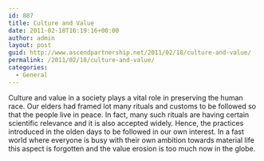 ```yaml
---
id: 887
title: Culture and Value
date: 2011-02-18T16:19:16+00:00
author: admin
layout: post
guid: http://www.ascendpartnership.net/2011/02/18/culture-and-value/
permalink: /2011/02/18/culture-and-value/
categories:
  - General
---
```

Culture and value in a society plays a vital role in preserving the human race. Our elders had framed lot many rituals and customs to be followed so that the people live in peace. In fact, many such rituals are having certain scientific relevance and it is also accepted widely. Hence, the practices introduced in the olden days to be followed in our own interest. In a fast world where everyone is busy with their own ambition towards material life this aspect is forgotten and the value erosion is too much now in the globe.